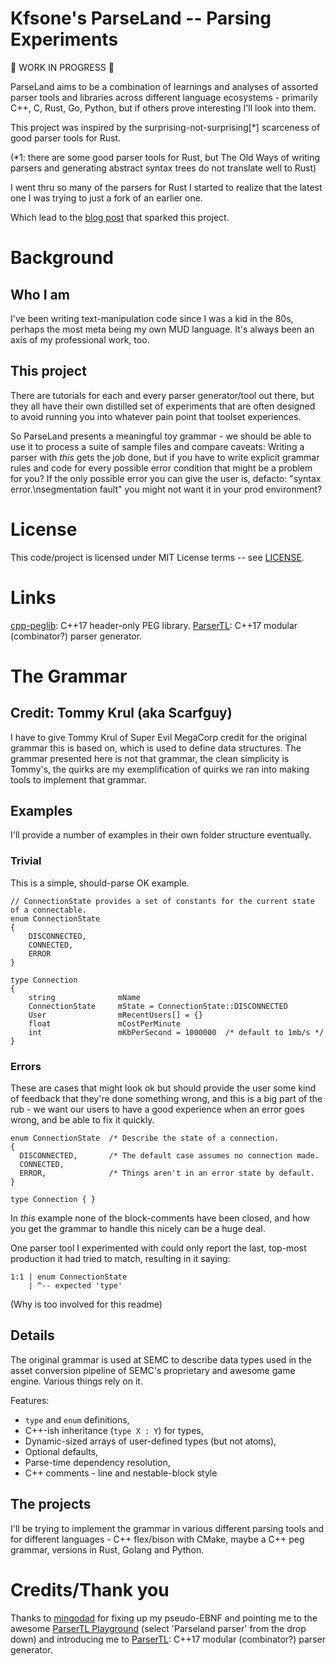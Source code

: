 Kfsone's ParseLand -- Parsing Experiments
=========================================

🚧 WORK IN PROGRESS 🚧

ParseLand aims to be a combination of learnings and analyses of assorted parser tools
and libraries across different language ecosystems - primarily C++, C, Rust, Go, Python,
but if others prove interesting I'll look into them.

This project was inspired by the surprising-not-surprising[\*] scarceness of good parser
tools for Rust. 

(\*1: there are some good parser tools for Rust, but The Old Ways of writing parsers
and generating abstract syntax trees do not translate well to Rust)

I went thru so many of the parsers for Rust I started to realize that the latest one I
was trying to just a fork of an earlier one.

Which lead to the [blog post](...) that sparked this project.


# Background

## Who I am

I've been writing text-manipulation code since I was a kid in the 80s, perhaps the most
meta being my own MUD language. It's always been an axis of my professional work, too.

## This project

There are tutorials for each and every parser generator/tool out there, but they all
have their own distilled set of experiments that are often designed to avoid running
you into whatever pain point that toolset experiences.

So ParseLand presents a meaningful toy grammar - we should be able to use it to process
a suite of sample files and compare caveats: Writing a parser with _this_ gets the job
done, but if you have to write explicit grammar rules and code for every possible
error condition that might be a problem for you? If the only possible error you can
give the user is, defacto: "syntax error.\nsegmentation fault" you might not want it
in your prod environment?


# License

This code/project is licensed under MIT License terms -- see [LICENSE](LICENSE).


# Links

[cpp-peglib](https://github.com/yhirose/cpp-peglib): C++17 header-only PEG library.
[ParserTL](https://github.com/BenHanson/parsertl17): C++17 modular (combinator?) parser generator.



# The Grammar

## Credit: Tommy Krul (aka Scarfguy)
I have to give Tommy Krul of Super Evil MegaCorp credit for the original grammar this is based
on, which is used to define data structures. The grammar presented here is not that grammar,
the clean simplicity is Tommy's, the quirks are my exemplification of quirks we ran into making
tools to implement that grammar.


## Examples

I'll provide a number of examples in their own folder structure eventually.


### Trivial

This is a simple, should-parse OK example.

```
// ConnectionState provides a set of constants for the current state of a connectable.
enum ConnectionState
{
    DISCONNECTED,
    CONNECTED,
    ERROR
}

type Connection
{
    string              mName
    ConnectionState     mState = ConnectionState::DISCONNECTED
    User                mRecentUsers[] = {}
    float               mCostPerMinute
    int                 mKbPerSecond = 1000000  /* default to 1mb/s */
}
```

### Errors

These are cases that might look ok but should provide the user some kind of feedback
that they're done something wrong, and this is a big part of the rub - we want our users
to have a good experience when an error goes wrong, and be able to fix it quickly.

```
enum ConnectionState  /* Describe the state of a connection.
{
  DISCONNECTED,       /* The default case assumes no connection made.
  CONNECTED,
  ERROR,              /* Things aren't in an error state by default.
}

type Connection { }
```

In _this_ example none of the block-comments have been closed, and how you get the
grammar to handle this nicely can be a huge deal.

One parser tool I experimented with could only report the last, top-most production it
had tried to match, resulting in it saying:

```
1:1 | enum ConnectionState
    | ^-- expected 'type'
```

(Why is too involved for this readme)


## Details

The original grammar is used at SEMC to describe data types used in the asset conversion pipeline
of SEMC's proprietary and awesome game engine. Various things rely on it.

Features:
- `type` and `enum` definitions,
- C++-ish inheritance (`type X : Y`) for types,
- Dynamic-sized arrays of user-defined types (but not atoms),
- Optional defaults,
- Parse-time dependency resolution,
- C++ comments - line and nestable-block style


## The projects

I'll be trying to implement the grammar in various different parsing tools and for different
languages - C++ flex/bison with CMake, maybe a C++ peg grammar, versions in Rust, Golang and
Python.


# Credits/Thank you

Thanks to [mingodad](https://github.com/mingodad) for fixing up my pseudo-EBNF and pointing me
to the awesome [ParserTL Playground](https://mingodad.github.io/parsertl-playground/playground/)
(select 'Parseland parser' from the drop down) and introducing me to [ParserTL](https://github.com/BenHanson/parsertl17): C++17 modular (combinator?) parser generator.




